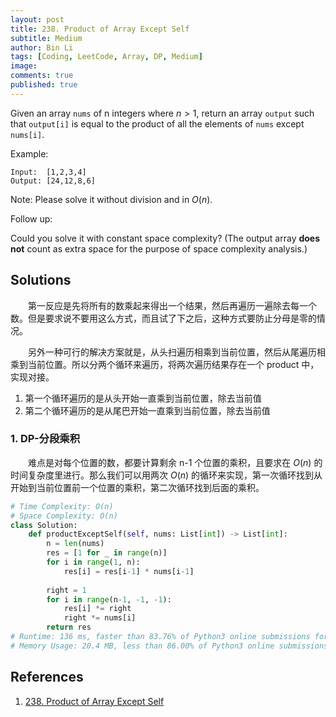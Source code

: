 ```yaml
---
layout: post
title: 238. Product of Array Except Self
subtitle: Medium
author: Bin Li
tags: [Coding, LeetCode, Array, DP, Medium]
image: 
comments: true
published: true
---
```



Given an array `nums` of n integers where $n > 1$,  return an array `output` such that `output[i]` is equal to the product of all the elements of `nums` except `nums[i]`.

Example:
```
Input:  [1,2,3,4]
Output: [24,12,8,6]
```
Note: Please solve it without division and in $O(n)$.

Follow up:

Could you solve it with constant space complexity? (The output array **does not** count as extra space for the purpose of space complexity analysis.)

## Solutions
　　第一反应是先将所有的数乘起来得出一个结果，然后再遍历一遍除去每一个数。但是要求说不要用这么方式，而且试了下之后，这种方式要防止分母是零的情况。

　　另外一种可行的解决方案就是，从头扫遍历相乘到当前位置，然后从尾遍历相乘到当前位置。所以分两个循环来遍历，将两次遍历结果存在一个 product 中，实现对接。
1. 第一个循环遍历的是从头开始一直乘到当前位置，除去当前值
2. 第二个循环遍历的是从尾巴开始一直乘到当前位置，除去当前值

### 1. DP-分段乘积
　　难点是对每个位置的数，都要计算剩余 n-1 个位置的乘积，且要求在 $O(n)$ 的时间复杂度里进行。那么我们可以用两次 $O(n)$ 的循环来实现，第一次循环找到从开始到当前位置前一个位置的乘积，第二次循环找到后面的乘积。

```python
# Time Complexity: O(n)
# Space Complexity: O(n)
class Solution:
    def productExceptSelf(self, nums: List[int]) -> List[int]:
        n = len(nums)
        res = [1 for _ in range(n)]
        for i in range(1, n):
            res[i] = res[i-1] * nums[i-1]
        
        right = 1
        for i in range(n-1, -1, -1):
            res[i] *= right
            right *= nums[i]
        return res
# Runtime: 136 ms, faster than 83.76% of Python3 online submissions for Product of Array Except Self.
# Memory Usage: 20.4 MB, less than 86.00% of Python3 online submissions for Product of Array Except Self.
```

## References
1. [238. Product of Array Except Self](https://leetcode.com/problems/product-of-array-except-self/)